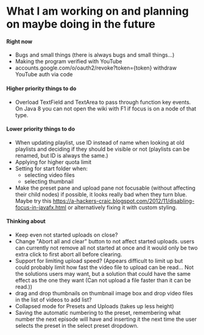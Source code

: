 # What I am working on and planning on maybe doing in the future

#### Right now
- Bugs and small things (there is always bugs and small things...)
- Making the program verified with YouTube
- accounts.google.com/o/oauth2/revoke?token={token} withdraw YouTube auth via code

#### Higher priority things to do
- Overload TextField and TextArea to pass through function key events.
On Java 8 you can not open the wiki with F1 if focus is on a node of that type.

#### Lower priority things to do
- When updating playlist, use ID instead of name when looking at old
playlists and deciding if they should be visible or not (playlists can
be renamed, but ID is always the same.)
- Applying for higher quota limit
- Setting for start folder when:
  - selecting video files
  - selecting thumbnail
- Make the preset pane and upload pane not focusable (without affecting
their child nodes) if possible, it looks really bad when they turn blue.
Maybe try this <https://a-hackers-craic.blogspot.com/2012/11/disabling-focus-in-javafx.html>
or alternatively fixing it with custom styling.

#### Thinking about
- Keep even not started uploads on close?
- Change "Abort all and clear" button to not affect started uploads.
users can currently not remove all not started at once and it would
only be two extra click to first abort all before clearing.
- Support for limiting upload speed? (Appears difficult to limit up but
could probably limit how fast the video file to upload can be read... Not
the solutions users may want, but a solution that could have the same effect
as the one they want (Can not upload a file faster than it can be read.))
- drag and drop thumbnails on thumbnail image box 
and drop video files in the list of videos to add list?
- Collapsed mode for Presets and Uploads (takes up less height)
- Saving the automatic numbering to the preset, remembering what number 
the next episode will have and inserting it the next time the user selects 
the preset in the select preset dropdown.

